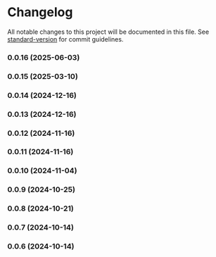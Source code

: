 # Changelog

All notable changes to this project will be documented in this file. See [standard-version](https://github.com/conventional-changelog/standard-version) for commit guidelines.

### 0.0.16 (2025-06-03)

### 0.0.15 (2025-03-10)

### 0.0.14 (2024-12-16)

### 0.0.13 (2024-12-16)

### 0.0.12 (2024-11-16)

### 0.0.11 (2024-11-16)

### 0.0.10 (2024-11-04)

### 0.0.9 (2024-10-25)

### 0.0.8 (2024-10-21)

### 0.0.7 (2024-10-14)

### 0.0.6 (2024-10-14)

